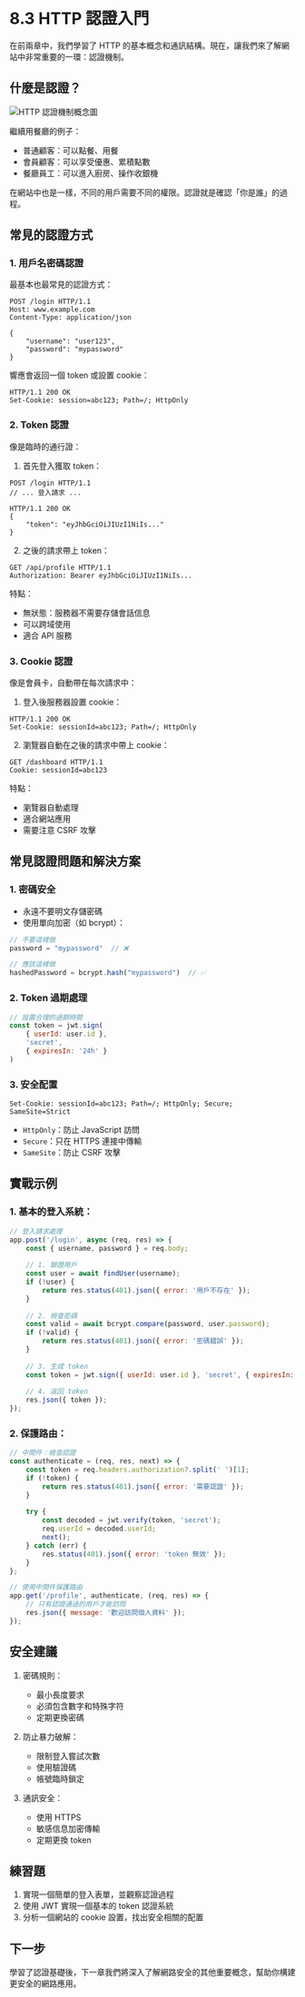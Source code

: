 # 8.3 HTTP 認證入門

在前兩章中，我們學習了 HTTP 的基本概念和通訊結構。現在，讓我們來了解網站中非常重要的一環：認證機制。

## 什麼是認證？

![HTTP 認證機制概念圖](images/http-auth.svg)

繼續用餐廳的例子：
- 普通顧客：可以點餐、用餐
- 會員顧客：可以享受優惠、累積點數
- 餐廳員工：可以進入廚房、操作收銀機

在網站中也是一樣，不同的用戶需要不同的權限。認證就是確認「你是誰」的過程。

## 常見的認證方式

### 1. 用戶名密碼認證

最基本也最常見的認證方式：

```http
POST /login HTTP/1.1
Host: www.example.com
Content-Type: application/json

{
    "username": "user123",
    "password": "mypassword"
}
```

響應會返回一個 token 或設置 cookie：

```http
HTTP/1.1 200 OK
Set-Cookie: session=abc123; Path=/; HttpOnly
```

### 2. Token 認證

像是臨時的通行證：

1. 首先登入獲取 token：
```http
POST /login HTTP/1.1
// ... 登入請求 ...

HTTP/1.1 200 OK
{
    "token": "eyJhbGciOiJIUzI1NiIs..."
}
```

2. 之後的請求帶上 token：
```http
GET /api/profile HTTP/1.1
Authorization: Bearer eyJhbGciOiJIUzI1NiIs...
```

特點：
- 無狀態：服務器不需要存儲會話信息
- 可以跨域使用
- 適合 API 服務

### 3. Cookie 認證

像是會員卡，自動帶在每次請求中：

1. 登入後服務器設置 cookie：
```http
HTTP/1.1 200 OK
Set-Cookie: sessionId=abc123; Path=/; HttpOnly
```

2. 瀏覽器自動在之後的請求中帶上 cookie：
```http
GET /dashboard HTTP/1.1
Cookie: sessionId=abc123
```

特點：
- 瀏覽器自動處理
- 適合網站應用
- 需要注意 CSRF 攻擊

## 常見認證問題和解決方案

### 1. 密碼安全
- 永遠不要明文存儲密碼
- 使用單向加密（如 bcrypt）：
```javascript
// 不要這樣做
password = "mypassword"  // ❌

// 應該這樣做
hashedPassword = bcrypt.hash("mypassword")  // ✅
```

### 2. Token 過期處理
```javascript
// 設置合理的過期時間
const token = jwt.sign(
    { userId: user.id },
    'secret',
    { expiresIn: '24h' }
)
```

### 3. 安全配置
```http
Set-Cookie: sessionId=abc123; Path=/; HttpOnly; Secure; SameSite=Strict
```
- `HttpOnly`：防止 JavaScript 訪問
- `Secure`：只在 HTTPS 連接中傳輸
- `SameSite`：防止 CSRF 攻擊

## 實戰示例

### 1. 基本的登入系統：

```javascript
// 登入請求處理
app.post('/login', async (req, res) => {
    const { username, password } = req.body;
    
    // 1. 驗證用戶
    const user = await findUser(username);
    if (!user) {
        return res.status(401).json({ error: '用戶不存在' });
    }
    
    // 2. 檢查密碼
    const valid = await bcrypt.compare(password, user.password);
    if (!valid) {
        return res.status(401).json({ error: '密碼錯誤' });
    }
    
    // 3. 生成 token
    const token = jwt.sign({ userId: user.id }, 'secret', { expiresIn: '24h' });
    
    // 4. 返回 token
    res.json({ token });
});
```

### 2. 保護路由：

```javascript
// 中間件：檢查認證
const authenticate = (req, res, next) => {
    const token = req.headers.authorization?.split(' ')[1];
    if (!token) {
        return res.status(401).json({ error: '需要認證' });
    }
    
    try {
        const decoded = jwt.verify(token, 'secret');
        req.userId = decoded.userId;
        next();
    } catch (err) {
        res.status(401).json({ error: 'token 無效' });
    }
};

// 使用中間件保護路由
app.get('/profile', authenticate, (req, res) => {
    // 只有認證通過的用戶才能訪問
    res.json({ message: '歡迎訪問個人資料' });
});
```

## 安全建議

1. 密碼規則：
   - 最小長度要求
   - 必須包含數字和特殊字符
   - 定期更換密碼

2. 防止暴力破解：
   - 限制登入嘗試次數
   - 使用驗證碼
   - 帳號臨時鎖定

3. 通訊安全：
   - 使用 HTTPS
   - 敏感信息加密傳輸
   - 定期更換 token

## 練習題
1. 實現一個簡單的登入表單，並觀察認證過程
2. 使用 JWT 實現一個基本的 token 認證系統
3. 分析一個網站的 cookie 設置，找出安全相關的配置

## 下一步
學習了認證基礎後，下一章我們將深入了解網路安全的其他重要概念，幫助你構建更安全的網路應用。 